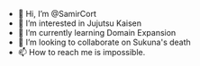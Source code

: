 - 👋 Hi, I’m @SamirCort
- 👀 I’m interested in Jujutsu Kaisen
- 🌱 I’m currently learning Domain Expansion
- 💞️ I’m looking to collaborate on Sukuna's death
- 📫 How to reach me is impossible.

<!---
Samir!{}()
